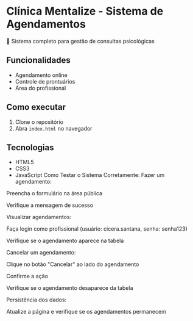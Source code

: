 # Clínica Mentalize - Sistema de Agendamentos

📌 Sistema completo para gestão de consultas psicológicas

## Funcionalidades
- Agendamento online
- Controle de prontuários
- Área do profissional

## Como executar
1. Clone o repositório
2. Abra `index.html` no navegador

## Tecnologias
- HTML5
- CSS3
- JavaScript
Como Testar o Sistema Corretamente:
Fazer um agendamento:

Preencha o formulário na área pública

Verifique a mensagem de sucesso

Visualizar agendamentos:

Faça login como profissional (usuário: cicera.santana, senha: senha123)

Verifique se o agendamento aparece na tabela

Cancelar um agendamento:

Clique no botão "Cancelar" ao lado do agendamento

Confirme a ação

Verifique se o agendamento desaparece da tabela

Persistência dos dados:

Atualize a página e verifique se os agendamentos permanecem
